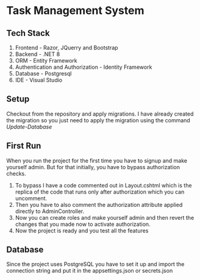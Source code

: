 # Task Management System

## Tech Stack
1. Frontend - Razor, JQuerry and Bootstrap 
2. Backend - .NET 8
3. ORM - Entity Framework
4. Authentication and Authorization - Identity Framework
5. Database - Postgresql
6. IDE - Visual Studio

## Setup

Checkout from the repository and apply migrations. I have already created the migration so you just need to apply the migration using the command _Update-Database_

## First Run
When you run the project for the first time you have to signup and make yourself admin. But for that initially, you have to bypass authorization checks.
1. To bypass I have a code commented out in Layout.cshtml which is the replica of the code that runs only after authorization which you can uncomment.
2. Then you have to also comment the authorization attribute applied directly to AdminController.
3. Now you can create roles and make yourself admin and then revert the changes that you made now to activate authorization.
4. Now the project is ready and you test all the features

## Database
Since the project uses PostgreSQL you have to set it up and import the connection string and put it in the appsettings.json or secrets.json

